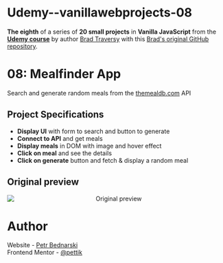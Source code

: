 # Udemy--vanillawebprojects-08

**The eighth** of a series of **20 small projects** in **Vanilla JavaScript** from the [**Udemy course**](https://www.udemy.com/course/web-projects-with-vanilla-javascript/) by author [Brad Traversy](https://www.traversymedia.com/) with this [Brad's original GitHub repository](https://github.com/bradtraversy/vanillawebprojects).

# 08: Mealfinder App

Search and generate random meals from the [themealdb.com](https://www.themealdb.com/) API

## Project Specifications

- **Display UI** with form to search and button to generate
- **Connect to API** and get meals
- **Display meals** in DOM with image and hover effect
- **Click on meal** and see the details
- **Click on generate** button and fetch & display a random meal

## Original preview

<div style="margin-bottom:30px;text-align:center;display:flex; flex-direction:column;justify-content:center;" >
    <img src="./img/07_preview.png" alt="Original preview">
</div>

<!-- ## My solution preview

<div style="text-align:center;display:flex; flex-direction:column;justify-content:center;" >
    <img style="margin-bottom:10px" src="./img/my-solution-preview.png" alt="My solution preview">
</div>

## My solution features

- Responsive design
- Custom **UI/UX design**
- Instead of drawing a hanged man, **scoops of ice cream decrease** from an ice cream cone (**5 attempts**). If only the cone remains, you lose. - _This is a less morbid version, suitable for children, for example_.
- key words are **application**, **programming**, **interface**, **wizard**
- after winning/losing a round, pressing (**enter** or **space**) starts a new round with a new word -->

# Author

Website - [Petr Bednarski](https://github.com/pettik) <br>
Frontend Mentor - [@pettik](https://www.frontendmentor.io/profile/pettik)
